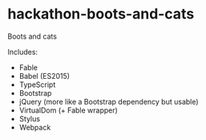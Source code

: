 # hackathon-boots-and-cats
Boots and cats

Includes:
* Fable
* Babel (ES2015)
* TypeScript
* Bootstrap
* jQuery (more like a Bootstrap dependency but usable)
* VirtualDom (+ Fable wrapper)
* Stylus
* Webpack
